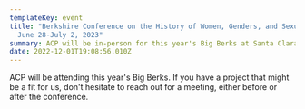 ```yaml
---
templateKey: event
title: "Berkshire Conference on the History of Women, Genders, and Sexualities:
  June 28-July 2, 2023"
summary: ACP will be in-person for this year's Big Berks at Santa Clara University
date: 2022-12-01T19:08:56.010Z
---
```

ACP will be attending this year's Big Berks. If you have a project that might be a fit for us, don't hesitate to reach out for a meeting, either before or after the conference.